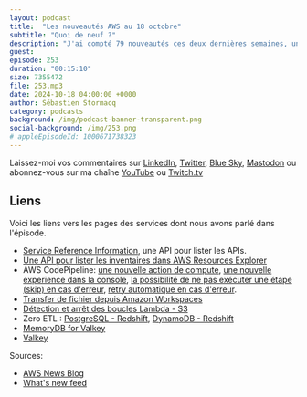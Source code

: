 ```yaml
---
layout: podcast
title:  "Les nouveautés AWS au 18 octobre"
subtitle: "Quoi de neuf ?"
description: "J'ai compté 79 nouveautés ces deux dernières semaines, un poil plus que le rhythme habituel, on sent que la conférence re:Invent à Las Vegas approche. Dans cet épisode vous découvrirez des nouveautés concernant MemoryDB où le remplacant de Redis arrive, des nouvelles API qui vont vous aider à automatiser vos postures de sécurité ou vos inventaires, des nouvelles concernant le zero ETL, Lambda, CodePipeline et Amazon Workspaces "
guest: 
episode: 253
duration: "00:15:10" 
size: 7355472
file: 253.mp3
date: 2024-10-18 04:00:00 +0000
author: Sébastien Stormacq
category: podcasts
background: /img/podcast-banner-transparent.png
social-background: /img/253.png
# appleEpisodeId: 1000671738323
---
```


Laissez-moi vos commentaires sur [LinkedIn](https://www.linkedin.com/in/sebastienstormacq/), [Twitter](https://twitter.com/sebsto), [Blue Sky](https://bsky.app/profile/sebsto.bsky.social), [Mastodon](https://awscommunity.social/@sebsto) ou abonnez-vous sur ma chaîne [YouTube](https://www.youtube.com/sebsto) ou [Twitch.tv](https://www.twitch.tv/sebAWS)

## Liens

Voici les liens vers les pages des services dont nous avons parlé dans l'épisode.

- [Service Reference Information](https://aws.amazon.com/about-aws/whats-new/2024/10/streamline-automation-policy-management-workflows-service-reference-information/), une API pour lister les APIs.
- [Une API pour lister les inventaires dans AWS Resources Explorer](https://aws.amazon.com/about-aws/whats-new/2024/10/aws-resource-explorer-api-list-resource-inventory/)
- AWS CodePipeline: [une nouvelle action de compute](https://aws.amazon.com/about-aws/whats-new/2024/10/aws-codepipeline-general-purpose-compute-action/), [une nouvelle experience dans la console](https://aws.amazon.com/about-aws/whats-new/2024/10/aws-codepipeline-getting-started-experience/), [la possibilité de ne pas exécuter une étape (skip) en cas d'erreur](https://aws.amazon.com/about-aws/whats-new/2024/10/aws-codepipeline-skipping-stage/), [retry automatique en cas d'erreur](https://aws.amazon.com/about-aws/whats-new/2024/10/aws-codepipeline-automatic-retry-stage-failure/).
- [Transfer de fichier depuis Amazon Workspaces](https://aws.amazon.com/about-aws/whats-new/2024/10/amazon-workspaces-file-transfer-sessions-local-devices/)
- [Détection et arrêt des boucles Lambda - S3](https://aws.amazon.com/about-aws/whats-new/2024/10/aws-lambda-detects-stops-recursive-loops-lambda-s3/)
- Zero ETL : [PostgreSQL - Redshift](https://aws.amazon.com/about-aws/whats-new/2024/10/amazon-aurora-postgresql-zero-etl-integration-redshift-generally-available/), [DynamoDB - Redshift](https://aws.amazon.com/about-aws/whats-new/2024/10/amazon-dynamodb-zero-etl-integration-redshift/)
- [MemoryDB for Valkey](https://aws.amazon.com/about-aws/whats-new/2024/10/amazon-memorydb-valkey/)
- [Valkey](https://valkey.io/download/)

Sources: 

- [AWS News Blog](https://aws.amazon.com/blogs/aws/)
- [What's new feed](https://aws.amazon.com/about-aws/whats-new/2023/)

